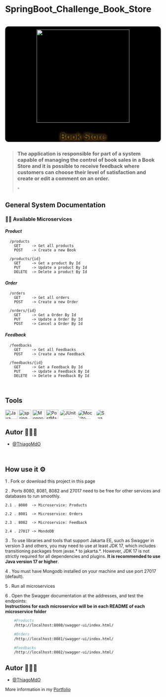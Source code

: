 # SpringBoot_Challenge_Book_Store

<h1 style="text-align: center; background-color: #000; border-radius: 10px">  
    <img src = "https://github.com/ThiagoMdO/SpringBoot_Challenge_Book_Store/assets/128644651/e6beeb04-dc84-4d21-9645-ee86d08e8874" style="margin-top: 10px; height: 300px; width: 300px ">
    <p style="text-shadow : 1px 1px 10px orange">Book Store</p>
</h1>

> ### The application is responsible for part of a system capable of managing the control of book sales in a Book Store and it is possible to receive feedback where customers can choose their level of satisfaction and create or edit a comment on an order.
>"


## General System Documentation

### 👨‍🍳 Available Microservices

#### *Product*

```http
  /products
    GET     -> Get all products
    POST    -> Create a new Book

  /products/{id}
    GET     -> Get a product By Id
    PUT     -> Update a product By Id
    DELETE  -> Delete a product By Id 
```

#### *Order*
```http
  /orders
    GET     -> Get all orders
    POST    -> Create a new Order

  /orders/{id}
    GET     -> Get a Order By Id
    PUT     -> Update a Order By Id
    POST    -> Cancel a Order By Id 
```
#### *Feedback*

```http
  /feedbacks
    GET     -> Get all Feedbacks
    POST    -> Create a new Feedback

  /feedbacks/{id}
    GET     -> Get a Feedback By Id
    PUT     -> Update a Feedback By Id
    DELETE  -> Delete a Feedback By Id 
```

<br/>

## Tools

<img align="center" alt="Java" height="30" width="40" src="https://cdn.jsdelivr.net/gh/devicons/devicon/icons/java/java-original.svg" />
<img align="center" alt="spring" height="30" width="40" src="https://cdn.jsdelivr.net/gh/devicons/devicon/icons/spring/spring-original.svg" />
<img align="center" alt="Mongo DB" height="30" width="40" src="https://cdn.jsdelivr.net/gh/devicons/devicon/icons/mongodb/mongodb-original.svg" /> 
<img align="center" alt="PostMan" height="30" width="40" src="https://cdn.jsdelivr.net/gh/devicons/devicon/icons/postman/postman-original.svg" />
<img align="center" alt="JUnit" height="30" width="55"  src="https://miro.medium.com/v2/resize:fit:1024/1*ZJCyw-j-0_IqbgvYdNZ6tw.jpeg" style="border-radius: 20px"/>
<img align="center" alt="Mockito" height="30" width="55"  src="https://encrypted-tbn0.gstatic.com/images?q=tbn:ANd9GcTF5fhM2GwoPeFJAbuCcPFALX_aXaA_PBCDDRyFgLAyEA&s" style="border-radius: 20px"/>
<img align="center" alt="Swagger" height="30" width="30"  src="https://static-00.iconduck.com/assets.00/swagger-icon-512x512-halz44im.png" style="border-radius: 20px"/>

<br/>

## Autor 🧑🏼‍🎨

- [@ThiagoMdO](https://github.com/ThiagoMdO)

<br/>

 ## How use it ⚙️

 1 . Fork or download this project in this page
 
 2 . Ports 8080, 8081, 8082 and 27017 need to be free for other services and databases to run smoothly.

    2.1 . 8080  -> Microservice: Products 

    2.2 . 8081  -> Microservice: Orders

    2.3 . 8082  -> Microservice: Feedback

    2.4 . 27017 -> MondoDB

3 . To use libraries and tools that support Jakarta EE, such as Swagger in version 3 and others, you may need to use at least JDK 17, which includes transitioning packages from javax.* to jakarta.*. However, JDK 17 is not strictly required for all dependencies and plugins.
**It is recommended to use Java version 17 or higher**.

4 . You must have Mongodb installed on your machine and use port 27017 (default).

5 . Run all microservices

6 . Open the Swagger documentation at the addresses, and test the endpoints:
<br/>
**Instructions for each microservice will be in each README of each microservice folder**
    
```bash
    #Products
    /http://localhost:8080/swagger-ui/index.html/

    #Orders
    /http://localhost:8081/swagger-ui/index.html/

    #Feedbacks
    /http://localhost:8082/swagger-ui/index.html/
```

## Autor 🧑🏼‍🎨

- [@ThiagoMdO](https://github.com/ThiagoMdO)

More information in my [Portfolio](https://thiagomdo.github.io/Site_Portfolio/)